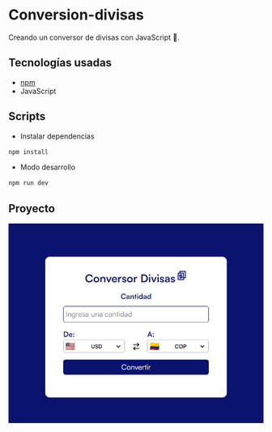 # Conversion-divisas

Creando un conversor de divisas con JavaScript 💸.

## Tecnologías usadas

- [npm](https://www.npmjs.com/)
- JavaScript

## Scripts

- Instalar dependencias

```bash
npm install
```

- Modo desarrollo

```bash
npm run dev
```

## Proyecto

![Conversor Divisas](/public/conversor-divisas.png)